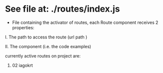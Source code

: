 # See file at: ./routes/index.js


- File containing the activator of routes, each Route component receives 2 properties:


I. The path to access the route (url path )

II. The component (i.e. the code examples)

currently active routes on project are:

1) 02 iagokrt
